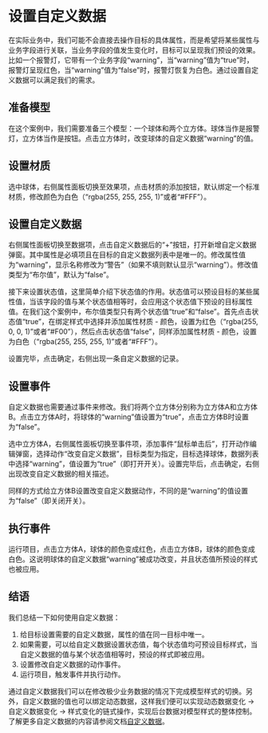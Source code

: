 # 设置自定义数据
在实际业务中，我们可能不会直接去操作目标的具体属性，而是希望将某些属性与业务字段进行关联，当业务字段的值发生变化时，目标可以呈现我们预设的效果。比如一个报警灯，它带有一个业务字段“warning”，当“warning”值为“true”时，报警灯呈现红色，当“warning”值为“false”时，报警灯恢复为白色。通过设置自定义数据可以满足我们的需求。
## 准备模型
在这个案例中，我们需要准备三个模型：一个球体和两个立方体。球体当作是报警灯，立方体当作是按钮。点击立方体时，改变球体的自定义数据“warning”的值。
## 设置材质
选中球体，右侧属性面板切换至效果项，点击材质的添加按钮，默认绑定一个标准材质，修改颜色为白色（“rgba(255, 255, 255, 1)”或者“#FFF”）。
## 设置自定义数据
右侧属性面板切换至数据项，点击自定义数据后的“+”按钮，打开新增自定义数据弹窗。其中属性是必填项且在目标的自定义数据列表中是唯一的。修改属性值为“warning”，显示名称修改为“警告”（如果不填则默认显示“warning”）。修改值类型为“布尔值”，默认为“false”。

接下来设置状态值，这里简单介绍下状态值的作用。状态值可以预设目标的某些属性值，当该字段的值与某个状态值相等时，会应用这个状态值下预设的目标属性值。在我们这个案例中，布尔值类型只有两个状态值“true”和“false”。首先点击状态值“true”，在绑定样式中选择并添加属性材质 - 颜色，设置为红色（“rgba(255, 0, 0, 1)”或者“#F00”），然后点击状态值“false”，同样添加属性材质 - 颜色，设置为白色（“rgba(255, 255, 255, 1)”或者“#FFF”）。

设置完毕，点击确定，右侧出现一条自定义数据的记录。
## 设置事件
自定义数据也需要通过事件来修改。我们将两个立方体分别称为立方体A和立方体B。点击立方体A时，将球体的“warning”值设置为“true”，点击立方体B时设置为“false”。

选中立方体A，右侧属性面板切换至事件项，添加事件“鼠标单击后”，打开动作编辑弹窗，选择动作“改变自定义数据”，目标类型为指定，目标选择球体，数据列表中选择“warning”，值设置为“true”（即打开开关）。设置完毕后，点击确定，右侧出现改变自定义数据的相关描述。

同样的方式给立方体B设置改变自定义数据动作，不同的是“warning”的值设置为“false”（即关闭开关）。
## 执行事件
运行项目，点击立方体A，球体的颜色变成红色，点击立方体B，球体的颜色变成白色。这说明球体的自定义数据“warning”被成功改变，并且状态值所预设的样式也被应用。
## 结语
我们总结一下如何使用自定义数据：

1. 给目标设置需要的自定义数据，属性的值在同一目标中唯一。
2. 如果需要，可以给自定义数据设置状态值，每个状态值均可预设目标样式，当自定义数据的值与某个状态值相等时，预设的样式即被应用。
3. 设置修改自定义数据的动作事件。
4. 运行项目，触发事件并执行动作。

通过自定义数据我们可以在修改极少业务数据的情况下完成模型样式的切换。另外，自定义数据的值也可以绑定动态数据，这样我们便可以实现动态数据变化 -> 自定义数据变化 -> 样式变化的链式操作，实现后台数据对模型样式的整体控制。了解更多自定义数据的内容请参阅文档[自定义数据](https://www.yuque.com/u479944/afy6zg/qfbw12sb49u0i1ob)。
